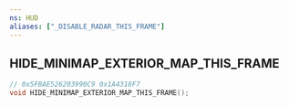 ```yaml
---
ns: HUD
aliases: ["_DISABLE_RADAR_THIS_FRAME"]
---
```

## HIDE_MINIMAP_EXTERIOR_MAP_THIS_FRAME

```c
// 0x5FBAE526203990C9 0x1A4318F7
void HIDE_MINIMAP_EXTERIOR_MAP_THIS_FRAME();
```

